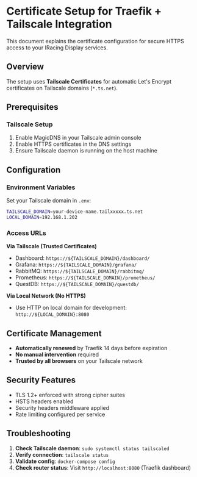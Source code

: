 # Certificate Setup for Traefik + Tailscale Integration

This document explains the certificate configuration for secure HTTPS access to your IRacing Display services.

## Overview

The setup uses **Tailscale Certificates** for automatic Let's Encrypt certificates on Tailscale domains (`*.ts.net`).

## Prerequisites

### Tailscale Setup
1. Enable MagicDNS in your Tailscale admin console
2. Enable HTTPS certificates in the DNS settings
3. Ensure Tailscale daemon is running on the host machine

## Configuration

### Environment Variables
Set your Tailscale domain in `.env`:
```bash
TAILSCALE_DOMAIN=your-device-name.tailxxxxx.ts.net
LOCAL_DOMAIN=192.168.1.202
```

### Access URLs

**Via Tailscale (Trusted Certificates)**
- Dashboard: `https://${TAILSCALE_DOMAIN}/dashboard/`
- Grafana: `https://${TAILSCALE_DOMAIN}/grafana/`
- RabbitMQ: `https://${TAILSCALE_DOMAIN}/rabbitmq/`
- Prometheus: `https://${TAILSCALE_DOMAIN}/prometheus/`
- QuestDB: `https://${TAILSCALE_DOMAIN}/questdb/`

**Via Local Network (No HTTPS)**
- Use HTTP on local domain for development: `http://${LOCAL_DOMAIN}:8080`

## Certificate Management

- **Automatically renewed** by Traefik 14 days before expiration
- **No manual intervention** required
- **Trusted by all browsers** on your Tailscale network

## Security Features

- TLS 1.2+ enforced with strong cipher suites
- HSTS headers enabled
- Security headers middleware applied
- Rate limiting configured per service

## Troubleshooting

1. **Check Tailscale daemon**: `sudo systemctl status tailscaled`
2. **Verify connection**: `tailscale status`
3. **Validate config**: `docker-compose config`
4. **Check router status**: Visit `http://localhost:8080` (Traefik dashboard)